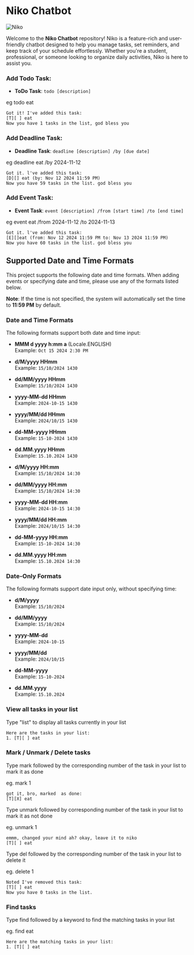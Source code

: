 # Niko Chatbot


![Niko](https://publicmain.github.io/ip/Ui.png?raw=true "Title")

Welcome to the **Niko Chatbot** repository! Niko is a feature-rich and user-friendly chatbot designed to help you manage tasks, set reminders, and keep track of your schedule effortlessly. Whether you're a student, professional, or someone looking to organize daily activities, Niko is here to assist you.


### Add Todo Task:

- **ToDo Task**: `todo [description]`

eg todo eat
```
Got it! I've added this task:
[T][ ] eat
Now you have 1 tasks in the list, god bless you
```

### Add Deadline Task:

- **Deadline Task**: `deadline [description] /by [due date]`

eg deadline eat /by 2024-11-12
```
Got it. l've added this task:
[D][] eat (by: Nov 12 2024 11:59 PM)
Now you have 59 tasks in the list. god bless you
```
### Add Event Task:

- **Event Task**: `event [description] /from [start time] /to [end time]`

eg event eat /from 2024-11-12 /to 2024-11-13
```
Got it. l've added this task:
[E][]eat (from: Nov 12 2024 11:59 PM to: Nov 13 2024 11:59 PM)
Now you have 60 tasks in the list. god bless you
```
## Supported Date and Time Formats

This project supports the following date and time formats. When adding events or specifying date and time, please use any of the formats listed below.

**Note**: If the time is not specified, the system will automatically set the time to **11:59 PM** by default.

### Date and Time Formats

The following formats support both date and time input:

- **MMM d yyyy h:mm a** (Locale.ENGLISH)  
  Example: `Oct 15 2024 2:30 PM`

- **d/M/yyyy HHmm**  
  Example: `15/10/2024 1430`

- **dd/MM/yyyy HHmm**  
  Example: `15/10/2024 1430`

- **yyyy-MM-dd HHmm**  
  Example: `2024-10-15 1430`

- **yyyy/MM/dd HHmm**  
  Example: `2024/10/15 1430`

- **dd-MM-yyyy HHmm**  
  Example: `15-10-2024 1430`

- **dd.MM.yyyy HHmm**  
  Example: `15.10.2024 1430`

- **d/M/yyyy HH:mm**  
  Example: `15/10/2024 14:30`

- **dd/MM/yyyy HH:mm**  
  Example: `15/10/2024 14:30`

- **yyyy-MM-dd HH:mm**  
  Example: `2024-10-15 14:30`

- **yyyy/MM/dd HH:mm**  
  Example: `2024/10/15 14:30`

- **dd-MM-yyyy HH:mm**  
  Example: `15-10-2024 14:30`

- **dd.MM.yyyy HH:mm**  
  Example: `15.10.2024 14:30`

### Date-Only Formats

The following formats support date input only, without specifying time:

- **d/M/yyyy**  
  Example: `15/10/2024`

- **dd/MM/yyyy**  
  Example: `15/10/2024`

- **yyyy-MM-dd**  
  Example: `2024-10-15`

- **yyyy/MM/dd**  
  Example: `2024/10/15`

- **dd-MM-yyyy**  
  Example: `15-10-2024`

- **dd.MM.yyyy**  
  Example: `15.10.2024`

### View all tasks in your list

Type "list" to display all tasks currently in your list

```
Here are the tasks in your list:
1. [T][ ] eat
```

### Mark / Unmark / Delete tasks

Type mark followed by the corresponding number of the task in your list to mark it as done

eg. mark 1

```
got it, bro, marked  as done:
[T][X] eat
```

Type unmark followed by corresponding number of the task in your list to mark it as not done

eg. unmark 1

```
emmm, changed your mind ah? okay, leave it to niko
[T][ ] eat
```

Type del followed by the corresponding number of the task in your list to delete it

eg. delete 1

```
Noted I've removed this task:
[T][ ] eat
Now you have 0 tasks in the list.
```

### Find tasks

Type find followed by a keyword to find the matching tasks in your list

eg. find eat

```
Here are the matching tasks in your list:
1. [T][ ] eat
```
